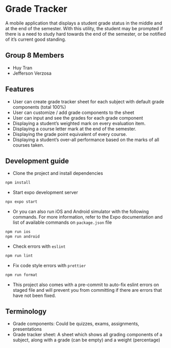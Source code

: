 # Grade Tracker
A mobile application that displays a student grade status  in the middle and at the end of the semester. With this utility, the student may be prompted if there is a need to study hard towards the end of the semester, or be notified of it’s current good standing. 
<!-- TODO: Write description -->

## Group 8 Members
- Huy Tran
- Jefferson Verzosa
<!-- TODO: Input member names -->

## Features
- User can create grade tracker sheet for each subject with default grade components (total 100%)
- User can customize / add grade components to the sheet 
- User can input and see the grades for each grade component
- Displaying a student’s weighted mark on every evaluation item.
- Displaying a course letter mark  at the end of the semester.
- Displaying the grade point equivalent of  every course.
- Displaying a student’s over-all performance based on the marks of all courses taken.

## Development guide
- Clone the project and install dependencies
```sh
npm install
```

- Start expo development server
```sh
npx expo start
```

- Or you can also run iOS and Android simulator with the following commands. For more information,
refer to the Expo documentation and list of available commands on `package.json` file
```sh
npm run ios
npm run android
```

- Check errors with `eslint`
```sh
npm run lint
```

- Fix code style errors with `prettier`
```sh
npm run format
```

- This project also comes with a pre-commit to auto-fix eslint errors on staged file and will
prevent you from committing if there are errors that have not been fixed.

## Terminology
- Grade components: Could be quizzes, exams, assignments, presentations
- Grade tracker sheet: A sheet which shows all grading components of a subject, along with
a grade (can be empty) and a weight (percentage)
